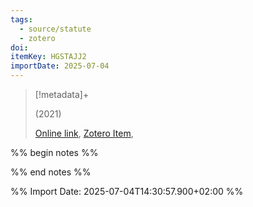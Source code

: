 ```yaml
---
tags:
  - source/statute
  - zotero
doi: 
itemKey: HGSTAJJ2
importDate: 2025-07-04
---
```

>[!metadata]+
> 
> 
>  (2021)
> 
> [Online link](), [Zotero Item](zotero://select/library/items/HGSTAJJ2),

%% begin notes %%

%% end notes %%

%% Import Date: 2025-07-04T14:30:57.900+02:00 %%
